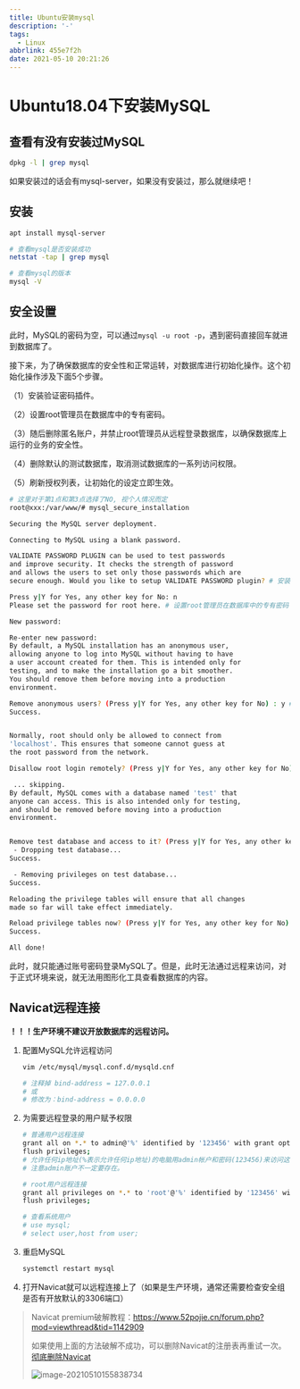 ```yaml
---
title: Ubuntu安装mysql
description: '-'
tags:
  - Linux
abbrlink: 455e7f2h
date: 2021-05-10 20:21:26
---
```




# Ubuntu18.04下安装MySQL



## 查看有没有安装过MySQL

```bash
dpkg -l | grep mysql
```

如果安装过的话会有mysql-server，如果没有安装过，那么就继续吧！



## 安装

```bash
apt install mysql-server

# 查看mysql是否安装成功
netstat -tap | grep mysql

# 查看mysql的版本
mysql -V
```



## 安全设置

此时，MySQL的密码为空，可以通过`mysql -u root -p`，遇到密码直接回车就进到数据库了。

接下来，为了确保数据库的安全性和正常运转，对数据库进行初始化操作。这个初始化操作涉及下面5个步骤。

（1）安装验证密码插件。

（2）设置root管理员在数据库中的专有密码。

（3）随后删除匿名账户，并禁止root管理员从远程登录数据库，以确保数据库上运行的业务的安全性。

（4）删除默认的测试数据库，取消测试数据库的一系列访问权限。

（5）刷新授权列表，让初始化的设定立即生效。

```bash
# 这里对于第1点和第3点选择了NO, 视个人情况而定
root@xxx:/var/www/# mysql_secure_installation

Securing the MySQL server deployment.

Connecting to MySQL using a blank password.

VALIDATE PASSWORD PLUGIN can be used to test passwords
and improve security. It checks the strength of password
and allows the users to set only those passwords which are
secure enough. Would you like to setup VALIDATE PASSWORD plugin? # 安装验证密码插件?

Press y|Y for Yes, any other key for No: n
Please set the password for root here. # 设置root管理员在数据库中的专有密码

New password:

Re-enter new password:
By default, a MySQL installation has an anonymous user,
allowing anyone to log into MySQL without having to have
a user account created for them. This is intended only for
testing, and to make the installation go a bit smoother.
You should remove them before moving into a production
environment.

Remove anonymous users? (Press y|Y for Yes, any other key for No) : y # 删除匿名账户?
Success.


Normally, root should only be allowed to connect from
'localhost'. This ensures that someone cannot guess at
the root password from the network.

Disallow root login remotely? (Press y|Y for Yes, any other key for No) : n # 禁止root远程登录?

 ... skipping.
By default, MySQL comes with a database named 'test' that
anyone can access. This is also intended only for testing,
and should be removed before moving into a production
environment.


Remove test database and access to it? (Press y|Y for Yes, any other key for No) : y # 删除test数据库并取消对它的访问权限
 - Dropping test database...
Success.

 - Removing privileges on test database...
Success.

Reloading the privilege tables will ensure that all changes
made so far will take effect immediately.

Reload privilege tables now? (Press y|Y for Yes, any other key for No) : y # 刷新授权表
Success.

All done!
```

此时，就只能通过账号密码登录MySQL了。但是，此时无法通过远程来访问，对于正式环境来说，就无法用图形化工具查看数据库的内容。



## Navicat远程连接

**！！！生产环境不建议开放数据库的远程访问。**

1. 配置MySQL允许远程访问

   ```bash
   vim /etc/mysql/mysql.conf.d/mysqld.cnf
   
   # 注释掉 bind-address = 127.0.0.1
   # 或
   # 修改为：bind-address = 0.0.0.0
   ```

2. 为需要远程登录的用户赋予权限

   ```bash
   # 普通用户远程连接
   grant all on *.* to admin@'%' identified by '123456' with grant option; 
   flush privileges;
   # 允许任何ip地址(%表示允许任何ip地址)的电脑用admin帐户和密码(123456)来访问这个mysql server。
   # 注意admin账户不一定要存在。
   
   # root用户远程连接
   grant all privileges on *.* to 'root'@'%' identified by '123456' with grant option;
   flush privileges;
   
   # 查看系统用户
   # use mysql;
   # select user,host from user;
   ```

3. 重启MySQL

   ```bash
   systemctl restart mysql
   ```

4. 打开Navicat就可以远程连接上了（如果是生产环境，通常还需要检查安全组是否有开放默认的3306端口）



> Navicat premium破解教程：https://www.52pojie.cn/forum.php?mod=viewthread&tid=1142909
>
> 如果使用上面的方法破解不成功，可以删除Navicat的注册表再重试一次。[彻底删除Navicat](https://blog.csdn.net/kevin1993best/article/details/105642367)
>
> ![image-20210510155838734](http://blog.cdn.ionluo.cn/blog/image-20210510155838734.png)